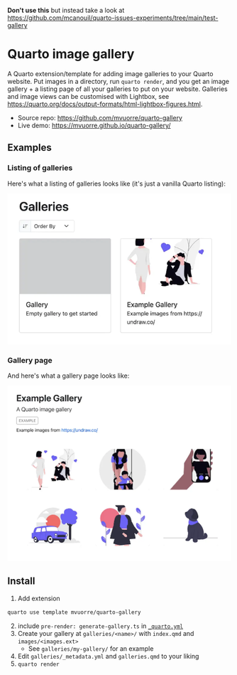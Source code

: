 
**Don't use this** but instead take a look at <https://github.com/mcanouil/quarto-issues-experiments/tree/main/test-gallery>

# Quarto image gallery

A Quarto extension/template for adding image galleries to your Quarto website. Put images in a directory, run `quarto render`, and you get an image gallery + a listing page of all your galleries to put on your website. Galleries and image views can be customised with Lightbox, see <https://quarto.org/docs/output-formats/html-lightbox-figures.html>.

- Source repo: <https://github.com/mvuorre/quarto-gallery>
- Live demo: <https://mvuorre.github.io/quarto-gallery/>

## Examples

### Listing of galleries

Here's what a listing of galleries looks like (it's just a vanilla Quarto listing):

![Screenshot of a listing page showing multiple galleries](examples/listing.webp)

### Gallery page

And here's what a gallery page looks like:

![Screenshot of a gallery page with images](examples/page.webp)

## Install

1. Add extension
```bash
quarto use template mvuorre/quarto-gallery
```
2. include `pre-render: generate-gallery.ts` in [`_quarto.yml`](_quarto.yml)
3. Create your gallery at `galleries/<name>/` with `index.qmd` and `images/<images.ext>`
    - See `galleries/my-gallery/` for an example
4. Edit `galleries/_metadata.yml` and `galleries.qmd` to your liking
5. `quarto render`
